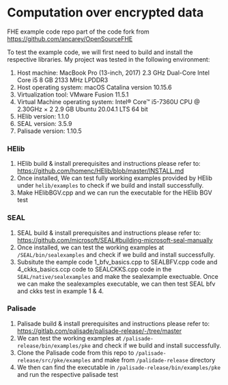 # Computation over encrypted data
FHE example code repo
part of the code fork from https://github.com/ancarey/OpenSourceFHE

To test the example code, we will first need to build and install the respective libraries. My project was tested in the following environment:
1. Host machine: MacBook Pro (13-inch, 2017) 2.3 GHz Dual-Core Intel Core i5 8 GB 2133 MHz LPDDR3
2. Host operating system: macOS Catalina version 10.15.6
3. Virtualization tool: VMware Fusion 11.5.1
4. Virtual Machine operating system: Intel® Core™ i5-7360U CPU @ 2.30GHz × 2 2.9 GB Ubuntu 20.04.1 LTS 64 bit
5. HElib version: 1.1.0
6. SEAL version: 3.5.9
7. Palisade version: 1.10.5


### HElib
1. HElib build & install prerequisites and instructions please refer to: https://github.com/homenc/HElib/blob/master/INSTALL.md
2. Once installed, We can test fully working examples provided by HElib under ```helib/examples``` to check if we build and install successfully.
2. Make HElibBGV.cpp and we can run the executable for the HElib BGV test

### SEAL
1. SEAL build & install prerequisites and instructions please refer to: https://github.com/microsoft/SEAL#building-microsoft-seal-manually
2. Once installed, we can test the working examples at ```/SEAL/bin/sealexamples``` and check if we build and install successfully.
3. Subsitute the eample code 1_bfv_basics.cpp to SEALBFV.cpp code and 4_ckks_basics.ccp code to SEALCKKS.cpp code in the ```SEAL/native/sealexamples``` and make the sealexample exectuable. Once we can make the sealexamples executable, we can then test SEAL bfv and ckks test in example 1 & 4.

### Palisade
1. Palisade build & install prerequisites and instructions please refer to: https://gitlab.com/palisade/palisade-release/-/tree/master
2. We can test the working examples at ```/palisade-release/bin/examples/pke``` and check if we build and install successfully.
3. Clone the Palisade code from this repo to ```/palisade-release/src/pke/examples``` and make from ```/palidade-release``` directory
4. We then can find the executable in ```/palisade-release/bin/examples/pke``` and run the respective palisade test 
